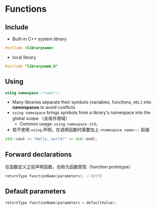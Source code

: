 # Functions

## Include

- Built-in C++ system library

```cpp
#include <libraryname>
```

- local library

```cpp
#include "libraryname.h"
```

## Using

```cpp
using namespace /*name*/;
```

- Many libraries separate their symbols (variables, functions, etc.) into **namespaces** to avoid conflicts
- `using namespace` brings symbols from a library's namespace into the global scope （全局作用域）
    - Common usage: `using namespace std;`
- 若不使用 `using` 声明，在调用函数时需要加上 `<namespace name>::` 前缀

```cpp
std::cout << "Hello, world!" << std::endl;
```

## Forward declarations

在函数定义之前声明函数，也称为函数原型（function prototype）

```cpp
returnType functionName(parameters); //有分号
```

## Default parameters

```cpp
returnType functionName(parameters = defaultValue);
```